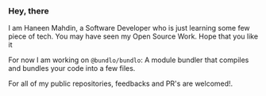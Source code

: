 ### Hey, there
I am Haneen Mahdin, a Software Developer who is just learning some few piece of tech.
You  may have seen my Open Source Work. Hope that you like it

For now I am working on `@bundlo/bundlo`: A module bundler that compiles and bundles your code into a few files.

For all of my public repositories, feedbacks and PR's are welcomed!.
